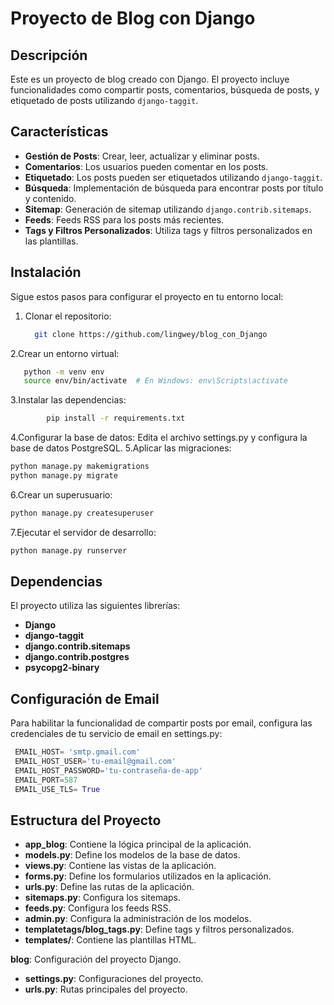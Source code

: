 # Proyecto de Blog con Django

## Descripción
Este es un proyecto de blog creado con Django. El proyecto incluye funcionalidades como compartir posts, comentarios, búsqueda de posts, y etiquetado de posts utilizando `django-taggit`.

## Características
- **Gestión de Posts**: Crear, leer, actualizar y eliminar posts.
- **Comentarios**: Los usuarios pueden comentar en los posts.
- **Etiquetado**: Los posts pueden ser etiquetados utilizando `django-taggit`.
- **Búsqueda**: Implementación de búsqueda para encontrar posts por título y contenido.
- **Sitemap**: Generación de sitemap utilizando `django.contrib.sitemaps`.
- **Feeds**: Feeds RSS para los posts más recientes.
- **Tags y Filtros Personalizados**: Utiliza tags y filtros personalizados en las plantillas.

## Instalación
Sigue estos pasos para configurar el proyecto en tu entorno local:

1. Clonar el repositorio:
   ```bash
     git clone https://github.com/lingwey/blog_con_Django
   ```
2.Crear un entorno virtual:
  ```bash
     python -m venv env
     source env/bin/activate  # En Windows: env\Scripts\activate
  ```
3.Instalar las dependencias:
```bash
        pip install -r requirements.txt
```
4.Configurar la base de datos:
  Edita el archivo settings.py y configura la base de datos PostgreSQL.
5.Aplicar las migraciones:
  ```bash
  python manage.py makemigrations
  python manage.py migrate
  ```
6.Crear un superusuario:
  ```bash
  python manage.py createsuperuser
 ```
7.Ejecutar el servidor de desarrollo:
  ```bash
  python manage.py runserver
 ```


## Dependencias
El proyecto utiliza las siguientes librerías:
- **Django**
- **django-taggit**
- **django.contrib.sitemaps**
- **django.contrib.postgres**
- **psycopg2-binary**

## Configuración de Email
Para habilitar la funcionalidad de compartir posts por email, configura las credenciales de tu servicio de email en settings.py:
``` python
 EMAIL_HOST= 'smtp.gmail.com'
 EMAIL_HOST_USER='tu-email@gmail.com'
 EMAIL_HOST_PASSWORD='tu-contraseña-de-app'
 EMAIL_PORT=587
 EMAIL_USE_TLS= True
```
## Estructura del Proyecto
- **app_blog**: Contiene la lógica principal de la aplicación.
- **models.py**: Define los modelos de la base de datos.
- **views.py**: Contiene las vistas de la aplicación.
- **forms.py**: Define los formularios utilizados en la aplicación.
- **urls.py**: Define las rutas de la aplicación.
- **sitemaps.py**: Configura los sitemaps.
- **feeds.py**: Configura los feeds RSS.
- **admin.py**: Configura la administración de los modelos.
- **templatetags/blog_tags.py**: Define tags y filtros personalizados.
- **templates/**: Contiene las plantillas HTML.

**blog**: Configuración del proyecto Django.
- **settings.py**: Configuraciones del proyecto.
- **urls.py**: Rutas principales del proyecto.

